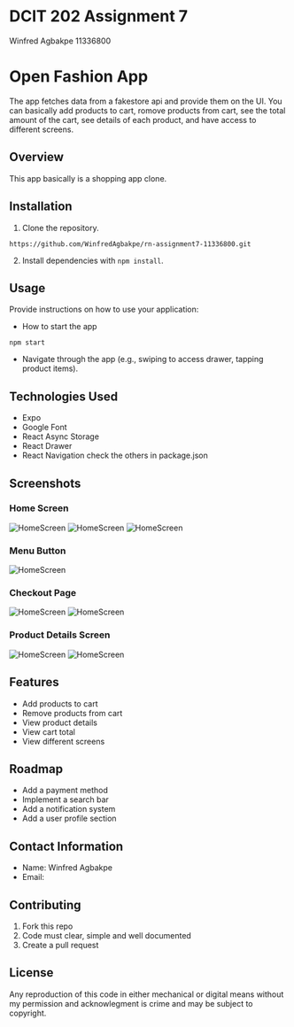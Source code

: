 # DCIT 202 Assignment 7
Winfred Agbakpe
11336800

# Open Fashion App 
The app fetches data from a fakestore api and provide them on the UI. You can basically add products to cart, romove products from cart, see the total amount of the cart, see details of each product, and have access to different screens.

## Overview
This app basically is a shopping app clone.



## Installation
1. Clone the repository.
```
https://github.com/WinfredAgbakpe/rn-assignment7-11336800.git
```

2. Install dependencies with `npm install`.

## Usage
Provide instructions on how to use your application:
- How to start the app 
```
npm start
```

- Navigate through the app (e.g., swiping to access drawer, tapping product items).

## Technologies Used
- Expo
- Google Font
- React Async Storage
- React Drawer
- React Navigation
check the others in package.json

## Screenshots
### Home Screen
![HomeScreen](./screenshots/1.jpg)
![HomeScreen](./screenshots/2.jpg)
![HomeScreen](./screenshots/7.jpg)

### Menu Button
![HomeScreen](./screenshots/3.jpg)



### Checkout Page
![HomeScreen](./screenshots/4.jpg)
![HomeScreen](./screenshots/5.jpg)



### Product Details Screen
![HomeScreen](./screenshots/8.jpg)
![HomeScreen](./screenshots/6.jpg)

## Features
- Add products to cart
- Remove products from cart
- View product details
- View cart total
- View different screens

## Roadmap
- Add a payment method
- Implement a search bar
- Add a notification system
- Add a user profile section

## Contact Information
- Name: Winfred Agbakpe
- Email:


## Contributing
1. Fork this repo
2. Code must clear, simple and well documented 
3. Create a pull request 


## License
Any reproduction of this code in either mechanical or digital means without my permission and acknowlegment is crime and may be subject to copyright. 